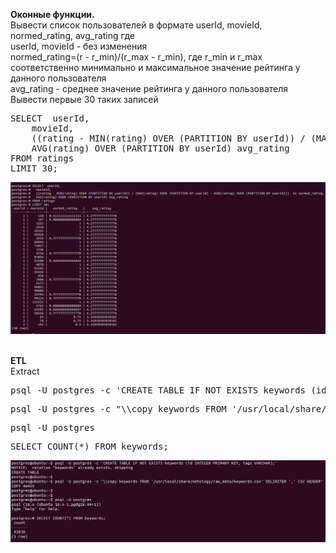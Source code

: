 <p><b>Оконные функции.</b><br>
Вывести список пользователей в формате userId, movieId, normed_rating, avg_rating где <br>
userId, movieId - без изменения<br>
normed_rating=(r - r_min)/(r_max - r_min), где r_min и r_max соответственно минимально и максимальное значение рейтинга у данного пользователя<br>
avg_rating - среднее значение рейтинга у данного пользователя<br>
Вывести первые 30 таких записей<br>
</p>

<pre>
SELECT 	userId, 
	movieId, 
	((rating - MIN(rating) OVER (PARTITION BY userId)) / (MAX(rating) OVER (PARTITION BY userId) - MIN(rating) OVER (PARTITION BY userId)))  AS normed_rating, 
	AVG(rating) OVER (PARTITION BY userId) avg_rating 
FROM ratings 
LIMIT 30;
</pre>
<img src="hw3_1.PNG" alt="">
<br/><br/>

<p><b>ETL</b><br>
Extract<br>
<pre>
psql -U postgres -c 'CREATE TABLE IF NOT EXISTS keywords (id INTEGER PRIMARY KEY, tags VARCHAR);'
</pre>
<pre>
psql -U postgres -c "\\copy keywords FROM '/usr/local/share/netology/raw_data/keywords.csv' DELIMITER ',' CSV HEADER"
</pre>
<pre>
psql -U postgres
</pre>
<pre>
SELECT COUNT(*) FROM keywords;
</pre>
<img src="hw3_2.PNG" alt="">
<br/><br/>


